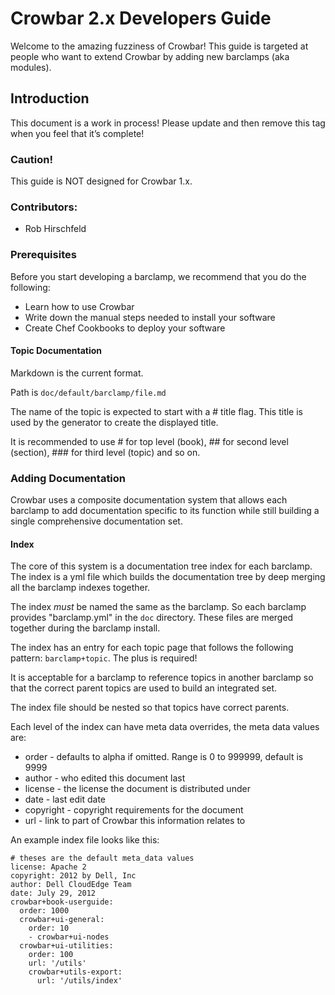 # Crowbar 2.x Developers Guide

Welcome to the amazing fuzziness of Crowbar!  This guide is targeted at people who want to extend Crowbar by adding new barclamps (aka modules). 

## Introduction
This document is a work in process!  Please update and then remove this tag when you feel that it’s complete!

### Caution!

This guide is NOT designed for Crowbar 1.x.

### Contributors:

* Rob Hirschfeld

### Prerequisites

Before you start developing a barclamp, we recommend that you do the following:

*	Learn how to use Crowbar
*	Write down the manual steps needed to install your software
*	Create Chef Cookbooks to deploy your software


#### Topic Documentation

Markdown is the current format.

Path is `doc/default/barclamp/file.md`

The name of the topic is expected to start with a # title flag.  This title is used by the generator to create the displayed title.

It is recommended to use # for top level (book), ## for second level (section), ### for third level (topic) and so on.

### Adding Documentation

Crowbar uses a composite documentation system that allows each barclamp to add documentation specific to its function while still building a single comprehensive documentation set.

#### Index
The core of this system is a documentation tree index for each barclamp.  The index is a yml file which builds the documentation tree by deep merging all the barclamp indexes together.

The index _must_ be named the same as the barclamp.  So each barclamp provides "barclamp.yml" in the `doc` directory.  These files are merged together during the barclamp install. 

The index has an entry for each topic page that follows the following pattern: `barclamp+topic`.  The plus is required!

It is acceptable for a barclamp to reference topics in another barclamp so that the correct parent topics are used to build an integrated set.

The index file should be nested so that topics have correct parents.

Each level of the index can have meta data overrides, the meta data values are:

* order - defaults to alpha if omitted.  Range is 0 to 999999, default is 9999
* author - who edited this document last
* license - the license the document is distributed under
* date - last edit date
* copyright - copyright requirements for the document
* url - link to part of Crowbar this information relates to

An example index file looks like this:

    # theses are the default meta_data values
    license: Apache 2
    copyright: 2012 by Dell, Inc
    author: Dell CloudEdge Team
    date: July 29, 2012
    crowbar+book-userguide:
      order: 1000
      crowbar+ui-general:
        order: 10
        - crowbar+ui-nodes
      crowbar+ui-utilities:
        order: 100
        url: '/utils'
        crowbar+utils-export:
          url: '/utils/index'
          

